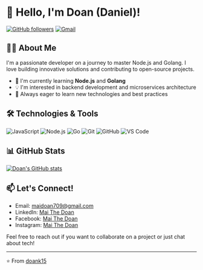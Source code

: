 # 👋 Hello, I'm Doan (Daniel)!

[![GitHub followers](https://img.shields.io/github/followers/doank15?label=Follow&style=social)](https://github.com/doank15)
[![Gmail](https://img.shields.io/badge/-Gmail-c14438?style=flat&logo=Gmail&logoColor=white)](mailto:maidoan709@gmail.com)

## 👨‍💻 About Me

I'm a passionate developer on a journey to master Node.js and Golang. I love building innovative solutions and contributing to open-source projects.

- 🌱 I'm currently learning **Node.js** and **Golang**
- 💡 I'm interested in backend development and microservices architecture
- 🚀 Always eager to learn new technologies and best practices

## 🛠️ Technologies & Tools

![JavaScript](https://img.shields.io/badge/-JavaScript-black?style=flat-square&logo=javascript)
![Node.js](https://img.shields.io/badge/-Node.js-black?style=flat-square&logo=Node.js)
![Go](https://img.shields.io/badge/-Go-00ADD8?style=flat-square&logo=go&logoColor=white)
![Git](https://img.shields.io/badge/-Git-black?style=flat-square&logo=git)
![GitHub](https://img.shields.io/badge/-GitHub-181717?style=flat-square&logo=github)
![VS Code](https://img.shields.io/badge/-VS%20Code-007ACC?style=flat-square&logo=visual-studio-code)

## 📊 GitHub Stats

[![Doan's GitHub stats](https://github-readme-stats.vercel.app/api?username=doank15&show_icons=true&theme=radical)](https://github.com/doank15)

## 📫 Let's Connect!

- Email: maidoan709@gmail.com
- LinkedIn: [Mai The Doan](edin.com/in/mai-the-doan-027519217/)
- Facebook: [Mai The Doan](https://www.facebook.com/profile.php?id=100018177222935)
- Instagram: [Mai The Doan](https://www.instagram.com/_doan11/)

Feel free to reach out if you want to collaborate on a project or just chat about tech!

---

⭐️ From [doank15](https://github.com/doank15)
